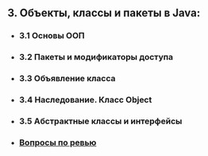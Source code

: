 ## 3. Объекты, классы и пакеты в Java:
- ### 3.1 Основы ООП
- ### 3.2 Пакеты и модификаторы доступа
- ### 3.3 Объявление класса
- ### 3.4 Наследование. Класс Object
- ### 3.5 Абстрактные классы и интерфейсы
- ### [Вопросы по ревью](questions.md)
